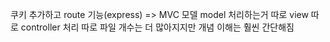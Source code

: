 쿠키 추가하고
route 기능(express) => MVC 모델
model 처리하는거 따로
view 따로
controller 처리 따로
파일 개수는 더 많아지지만 개념 이해는 훨씬 간단해짐